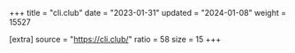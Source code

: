 +++
title = "cli.club"
date = "2023-01-31"
updated = "2024-01-08"
weight = 15527

[extra]
source = "https://cli.club/"
ratio = 58
size = 15
+++
